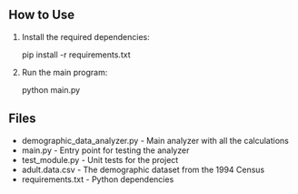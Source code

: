 
## How to Use

1. Install the required dependencies:

   pip install -r requirements.txt


2. Run the main program:

   python main.py


## Files

- demographic_data_analyzer.py - Main analyzer with all the calculations
- main.py - Entry point for testing the analyzer
- test_module.py - Unit tests for the project
- adult.data.csv - The demographic dataset from the 1994 Census
- requirements.txt - Python dependencies
